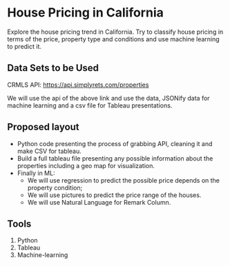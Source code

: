 
# House Pricing in California
 
Explore the house pricing trend in California. Try to classify house pricing in terms of the price, property type and conditions and use machine learning to predict it.

## Data Sets to be Used

CRMLS API: https://api.simplyrets.com/properties

We will use the api of the above link and use the data, JSONify data for machine learning and a csv file for Tableau presentations.
 
## Proposed layout

- Python code presenting the process of grabbing API, cleaning it and make CSV for tableau.
- Build a full tableau file presenting any possible information about the properties including a geo map for visualization.
- Finally in ML:
	- We will use regression to predict the possible price depends on the property condition;
	- We will use pictures to predict the price range of the houses.
	- We will use Natural Language for Remark Column.

## Tools


1.	Python
2.	Tableau
3.	Machine-learning



